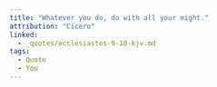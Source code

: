 ```yaml
---
title: "Whatever you do, do with all your might."
attribution: "Cicero"
linked:
  - _quotes/ecclesiastes-9-10-kjv.md
tags:
  - Quote
  - You
---
```

